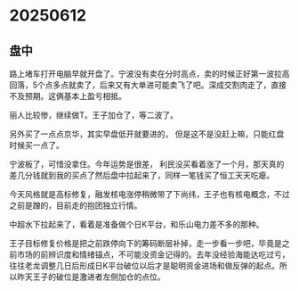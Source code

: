 # 20250612

## 盘中

路上堵车打开电脑早就开盘了。宁波没有卖在分时高点，卖的时候正好第一波拉高回落，5个点多点就卖了，后来又有大单进可能卖飞了吧。深成交割肉走了，直接不及预期。这俩基本上盈亏相抵。

丽人比较惨，继续做T。王子加仓了，等二波了。

另外买了一点点京华，其实早盘低开就要进的， 但是这不是没赶上嘛，只能红盘时候买一点了。

宁波板了，可惜没拿住。今年运势是很差， 利民没买看着涨了一个月，那天真的差几分钱就到我的买点了然后盘中拉起来了，同样一笔钱买了恒工天天吃瘪。

今天风格就是高标修复，融发核电涨停稍微带了下尚纬，王子也有核电概念，不过之前是蹭的，目前走的抱团独立行情。

中超水下拉起来了，看着是准备做个日K平台，和乐山电力差不多的那种。

王子目标修复价格是把之前跌停向下的筹码断层补掉，走一步看一步吧，毕竟是之前市场的前辨识度和情绪锚点，不可能没资金记得的。去年没经验海能达吃过亏，往往老龙调整几日后形成日K平台破位以后才是聪明资金进场和做反弹的起点。所以昨天王子的破位是激进者左侧加仓的点位。
